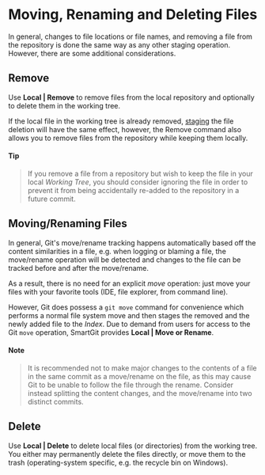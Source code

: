 # Moving, Renaming and Deleting Files
In general, changes to file locations or file names, and removing a file from the repository is done the same way as any other staging operation.
However, there are some additional considerations.

## Remove
Use **Local \| Remove** to remove files from the local repository and optionally to delete them in the working tree.

If the local file in the working tree is already removed, [staging](Stage-Unstage-IndexEditor.md#stage-unstage-and-the-index-editor) the file deletion will have the same effect, however, the Remove command also allows you to remove files from the repository while keeping them locally.

#### Tip
> If you remove a file from a repository but wish to keep the file in your local *Working Tree*, you should consider ignoring the file in order to prevent it from being accidentally re-added to the repository in a future commit.

## Moving/Renaming Files

In general, Git's move/rename tracking happens automatically based off the content similarities in a file, e.g. when logging or blaming a file, the move/rename operation will be detected and changes to the file can be tracked before and after the move/rename.

As a result, there is no need for an explicit *move* operation: just move your files with your favorite tools (IDE, file explorer, from command line).

However, Git does possess a `git move` command for convenience which performs a normal file system move and then stages the removed and the newly added file to the *Index*.
Due to demand from users for access to the Git `move` operation, SmartGit provides **Local \| Move or Rename**.

#### Note
> It is recommended not to make major changes to the contents of a file in the same commit as a move/rename on the file, as this may cause Git to be unable to follow the file through the rename.
> Consider instead splitting the content changes, and the move/rename into two distinct commits.

## Delete

Use **Local \| Delete** to delete local files (or directories) from the working tree.
You either may permanently delete the files directly, or move them to the trash (operating-system specific, e.g. the recycle bin on Windows).
